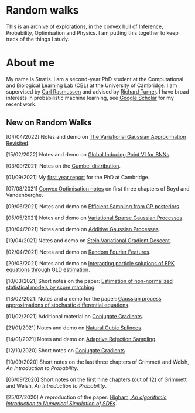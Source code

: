 # Random walks

This is an archive of explorations, in the convex hull of Inference, Probability, Optimisation and Physics. I am putting this together to keep track of the things I study.

# About me

My name is Stratis. I am a second-year PhD student at the Computational and Biological Learning Lab (CBL) at the University of Cambridge. I am supervised by [Carl Rasmussen](http://mlg.eng.cam.ac.uk/carl/) and advised by [Richard Turner](http://cbl.eng.cam.ac.uk/Public/Turner/WebHome). I have broad interests in probabilistic machine learning, see [Google Scholar](https://scholar.google.com/citations?user=1tm1wcgAAAAJ&hl=el&oi=ao) for my recent work.

## New on Random Walks

[04/04/2022] Notes and demo on [The Variational Gaussian Approximation Revisited](./gp/vfer/vfer).

[15/02/2022] Notes and demo on [Global Inducing Point VI for BNNs](./misc/gip/gip).

[03/09/2021] Notes on the [Gumbel distribution](./misc/gumbel/gumbel).

[01/09/2021] My [first year report](https://www.overleaf.com/read/wwcwwjgbfdnz) for the PhD at Cambridge.

[07/08/2021] [Convex Optimisation notes](./cvx/intro) on first three chapters of Boyd and Vandenberghe.

[09/06/2021] Notes and demo on [Efficient Sampling from GP posteriors](./gp/sparse/gp-sampling).

[05/05/2021] Notes and demo on [Variational Sparse Gaussian Processes](./gp/sparse/vfe).

[30/04/2021] Notes and demo on [Additive Gaussian Processes](./misc/addgp/addgp).

[19/04/2021] Notes and demo on [Stein Variational Gradient Descent](./misc/svgd/svgd).

[02/04/2021] Notes and demo on [Random Fourier Features](./misc/rff/rff).

[20/03/2021] Notes and demo on [Interacting particle solutions of FPK equations through GLD estimation](./misc/interacting/interacting).

[10/03/2021] Short notes on the paper: [Estimation of non-normalized statistical models by score matching](./misc/score-matching/score-matching).

[13/02/2021] Notes and a demo for the paper: [Gaussian process approximations of stochastic differential equations](./misc/sde-as-gp/sde-as-gp).

[01/02/2021] Additional material on [Conjugate Gradients](./misc/optimisation/conjugate-gradients).

[21/01/2021] Notes and demo on [Natural Cubic Splinces](./misc/ncs/ncs).

[14/01/2021] Notes and demo on [Adaptive Rejection Sampling](./misc/ars/ars).

[12/10/2020] Short notes on [Conjugate Gradients](./misc/optimisation/conjugate-gradients)

[10/09/2020] Short notes on the last three chapters of Grimmett and Welsh, *An Introduction to Probability*.

[06/09/2020] Short notes on the first nine chapters (out of 12) of Grimmett and Welsh, *An Introduction to Probability*.

[25/07/2020] A reproduction of the paper: [Higham, *An algorithmic Introduction to Numerical Simulation of SDEs*](./misc/sde/num-sde).
